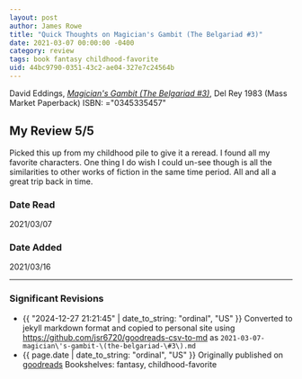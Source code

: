 ```yaml
---
layout: post
author: James Rowe
title: "Quick Thoughts on Magician's Gambit (The Belgariad #3)"
date: 2021-03-07 00:00:00 -0400
category: review
tags: book fantasy childhood-favorite
uid: 44bc9790-0351-43c2-ae04-327e7c24564b
---
```


David Eddings, *[Magician's Gambit (The Belgariad #3)](https://www.goodreads.com/book/show/44688)*,  Del Rey 1983 (Mass Market Paperback) ISBN: ="0345335457"

## My Review 5/5

Picked this up from my childhood pile to give it a reread. I found all my favorite characters. One thing I do wish I could un-see though is all the similarities to other works of fiction in the same time period. All and all a great trip back in time.

### Date Read
2021/03/07

### Date Added
2021/03/16

---

### Significant Revisions

- {{ "2024-12-27 21:21:45" | date_to_string: "ordinal", "US" }} Converted to jekyll markdown format and copied to personal site using <https://github.com/jsr6720/goodreads-csv-to-md> as `2021-03-07-magician\'s-gambit-\(the-belgariad-\#3\).md`
- {{ page.date | date_to_string: "ordinal", "US" }} Originally published on [goodreads](https://www.goodreads.com) Bookshelves: fantasy, childhood-favorite